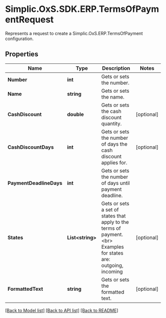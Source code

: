 # Simplic.OxS.SDK.ERP.TermsOfPaymentRequest
Represents a request to create a Simplic.OxS.ERP.TermsOfPayment configuration.

## Properties

Name | Type | Description | Notes
------------ | ------------- | ------------- | -------------
**Number** | **int** | Gets or sets the number. | 
**Name** | **string** | Gets or sets the name. | 
**CashDiscount** | **double** | Gets or sets the cash discount quantity. | [optional] 
**CashDiscountDays** | **int** | Gets or sets the number of days the cash discount applies for. | [optional] 
**PaymentDeadlineDays** | **int** | Gets or sets the number of days until payment deadline. | 
**States** | **List&lt;string&gt;** | Gets or sets a set of states that apply to the terms of payment.  &lt;br&gt;  Examples for states are: outgoing, incoming   | [optional] 
**FormattedText** | **string** | Gets or sets the formatted text. | [optional] 

[[Back to Model list]](../README.md#documentation-for-models) [[Back to API list]](../README.md#documentation-for-api-endpoints) [[Back to README]](../README.md)

